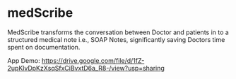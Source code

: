 # medScribe

MedScribe transforms the conversation between Doctor and patients in to a structured medical note i.e., SOAP Notes, significantly saving Doctors time spent on documentation.

App Demo: https://drive.google.com/file/d/1fZ-2upKlvDpKzXsqSfxCiBvxtD6a_R8-/view?usp=sharing

